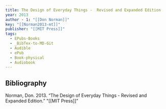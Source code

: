 ```yaml
---
title: The Design of Everyday Things -  Revised and Expanded Edition
year: 2013
author - 1: "[[Don Norman]]"
key: "[[Norman2013-mt]]"
publisher: "[[MIT Press]]"
tags:
  - EPubs-Books
  - _BibTex-to-MD-Git
  - Audible
  - ePub
  - Book-physical
  - Audiobook
---
```


## Bibliography
Norman, Don. 2013. “The Design of Everyday Things -  Revised and Expanded Edition.” "[[MIT Press]]"